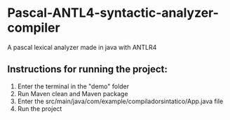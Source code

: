# Pascal-ANTL4-syntactic-analyzer-compiler
A pascal lexical analyzer made in java with ANTLR4

## Instructions for running the project:
1. Enter the terminal in the "demo" folder
2. Run Maven clean and Maven package
3. Enter the src/main/java/com/example/compiladorsintatico/App.java file
4. Run the project
